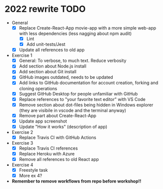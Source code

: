 # 2022 rewrite TODO

- General
  - [X] Replace Create-React-App movie-app with a more simple web-app with less dependencies (less nagging about npm audit)
    - [X] Lint
    - [X] Add unit-tests/Jest
  - [x] Update all references to old app
- Exercise 1
  - [X] General: To verbose, to much text. Reduce verbosity
  - [X] Add section about Node.js install
  - [X] Add section about Git install
  - [X] GitHub images outdated, needs to be updated
  - [X] Add links to GitHub documentation for account creation, forking and cloning operations
  - [X] Suggest GitHub Desktop for people unfamiliar with GitHub
  - [X] Replace references to "your favorite text editor" with VS Code
  - [X] Remove section about dot-files being hidden in Windows explorer (they are visibile in vscode and the terminal anyway)
  - [X] Remove part about Create-React-App
  - [X] Update app screenshot
  - [X] Update "How it works" (description of app)
- Exercise 2
  - [X] Replace Travis CI with GitHub Actions
- Exercise 3
  - [x] Replace Travis CI references
  - [x] Replace Heroku with Azure
  - [x] Remove all references to old React app
- Exercise 4
  - [x] Freestyle task
  - [x] More ex 4?
- **Remember to remove workflows from repo before workshop!!**
